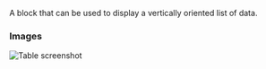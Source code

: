 A block that can be used to display a vertically oriented list of data.

### Images

![Table screenshot](https://gitlab.com/appsemble/appsemble/-/raw/0.20.38/config/assets/list.png)
